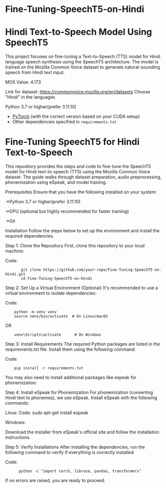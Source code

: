 # Fine-Tuning-SpeechT5-on-Hindi

# Hindi Text-to-Speech Model Using SpeechT5

This project focuses on fine-tuning a Text-to-Speech (TTS) model for Hindi language speech synthesis using the SpeechT5 architecture. The model is trained on the Mozilla Common Voice dataset to generate natural-sounding speech from Hindi text input.

MOS Value: 4.173

Link for dataset: https://commonvoice.mozilla.org/en/datasets
Choose "Hindi" in the languages

Python 3.7 or higher(prefer 3.11.10)
- [PyTorch](https://pytorch.org/get-started/locally/) (with the correct version based on your CUDA setup)
- Other dependencies specified in `requirements.txt`

# Fine-Tuning SpeechT5 for Hindi Text-to-Speech
This repository provides the steps and code to fine-tune the SpeechT5 model for Hindi text-to-speech (TTS) using the Mozilla Common Voice dataset. The guide walks through dataset preparation, audio preprocessing, phonemization using eSpeak, and model training.

Prerequisites
Ensure that you have the following installed on your system:

->Python 3.7 or higher(prefer 3.11.10)

->GPU (optional but highly recommended for faster training)

->Git

Installation
Follow the steps below to set up the environment and install the required dependencies.

Step 1: Clone the Repository
First, clone this repository to your local machine:

Code:

           git clone https://github.com/your-repo/Fine-Tuning-SpeechT5-on-Hindi.git
           cd Fine-Tuning-SpeechT5-on-Hindi

Step 2: Set Up a Virtual Environment (Optional)
It's recommended to use a virtual environment to isolate dependencies:

Code:

        python -m venv venv
        source venv/bin/activate  # On Linux/macOS
        
 OR
 
        venv\Scripts\activate      # On Windows
        
Step 3: Install Requirements
The required Python packages are listed in the requirements.txt file. Install them using the following command:

Code:

        pip install -r requirements.txt

You may also need to install additional packages like espeak for phonemization:

Step 4: Install eSpeak for Phonemization
For phonemization (converting Hindi text to phonemes), we use eSpeak. Install eSpeak with the following commands:

Linux:
Code:
         sudo apt-get install espeak

Windows:

Download the installer from eSpeak's official site and follow the installation instructions.

Step 5: Verify Installations
After installing the dependencies, run the following command to verify if everything is correctly installed:

Code:

          python -c "import torch, librosa, pandas, transformers"
         
If no errors are raised, you are ready to proceed.
